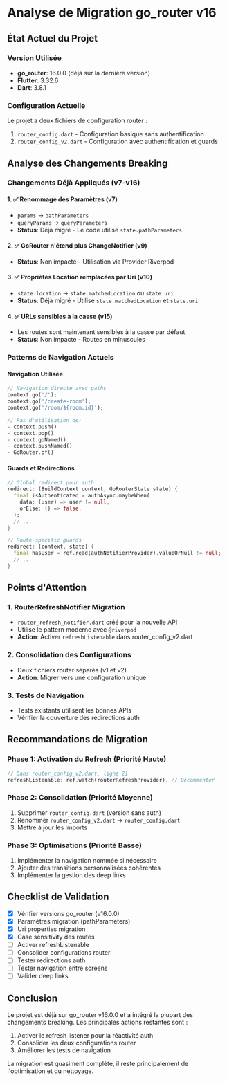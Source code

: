 # Analyse de Migration go_router v16

## État Actuel du Projet

### Version Utilisée
- **go_router**: 16.0.0 (déjà sur la dernière version)
- **Flutter**: 3.32.6
- **Dart**: 3.8.1

### Configuration Actuelle
Le projet a deux fichiers de configuration router :
1. `router_config.dart` - Configuration basique sans authentification
2. `router_config_v2.dart` - Configuration avec authentification et guards

## Analyse des Changements Breaking

### Changements Déjà Appliqués (v7-v16)

#### 1. ✅ Renommage des Paramètres (v7)
- `params` → `pathParameters` 
- `queryParams` → `queryParameters`
- **Status**: Déjà migré - Le code utilise `state.pathParameters`

#### 2. ✅ GoRouter n'étend plus ChangeNotifier (v9)
- **Status**: Non impacté - Utilisation via Provider Riverpod

#### 3. ✅ Propriétés Location remplacées par Uri (v10)
- `state.location` → `state.matchedLocation` ou `state.uri`
- **Status**: Déjà migré - Utilise `state.matchedLocation` et `state.uri`

#### 4. ✅ URLs sensibles à la casse (v15)
- Les routes sont maintenant sensibles à la casse par défaut
- **Status**: Non impacté - Routes en minuscules

### Patterns de Navigation Actuels

#### Navigation Utilisée
```dart
// Navigation directe avec paths
context.go('/');
context.go('/create-room');
context.go('/room/${room.id}');

// Pas d'utilisation de:
- context.push()
- context.pop()
- context.goNamed()
- context.pushNamed()
- GoRouter.of()
```

#### Guards et Redirections
```dart
// Global redirect pour auth
redirect: (BuildContext context, GoRouterState state) {
  final isAuthenticated = authAsync.maybeWhen(
    data: (user) => user != null,
    orElse: () => false,
  );
  // ...
}

// Route-specific guards
redirect: (context, state) {
  final hasUser = ref.read(authNotifierProvider).valueOrNull != null;
  // ...
}
```

## Points d'Attention

### 1. RouterRefreshNotifier Migration
- `router_refresh_notifier.dart` créé pour la nouvelle API
- Utilise le pattern moderne avec `@riverpod`
- **Action**: Activer `refreshListenable` dans router_config_v2.dart

### 2. Consolidation des Configurations
- Deux fichiers router séparés (v1 et v2)
- **Action**: Migrer vers une configuration unique

### 3. Tests de Navigation
- Tests existants utilisent les bonnes APIs
- Vérifier la couverture des redirections auth

## Recommandations de Migration

### Phase 1: Activation du Refresh (Priorité Haute)
```dart
// Dans router_config_v2.dart, ligne 21
refreshListenable: ref.watch(routerRefreshProvider), // Décommenter
```

### Phase 2: Consolidation (Priorité Moyenne)
1. Supprimer `router_config.dart` (version sans auth)
2. Renommer `router_config_v2.dart` → `router_config.dart`
3. Mettre à jour les imports

### Phase 3: Optimisations (Priorité Basse)
1. Implémenter la navigation nommée si nécessaire
2. Ajouter des transitions personnalisées cohérentes
3. Implémenter la gestion des deep links

## Checklist de Validation

- [x] Vérifier versions go_router (v16.0.0)
- [x] Paramètres migration (pathParameters)
- [x] Uri properties migration
- [x] Case sensitivity des routes
- [ ] Activer refreshListenable
- [ ] Consolider configurations router
- [ ] Tester redirections auth
- [ ] Tester navigation entre screens
- [ ] Valider deep links

## Conclusion

Le projet est déjà sur go_router v16.0.0 et a intégré la plupart des changements breaking. Les principales actions restantes sont :
1. Activer le refresh listener pour la réactivité auth
2. Consolider les deux configurations router
3. Améliorer les tests de navigation

La migration est quasiment complète, il reste principalement de l'optimisation et du nettoyage.